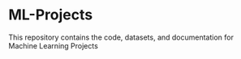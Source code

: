 # ML-Projects
This repository contains the code, datasets, and documentation for Machine Learning Projects

